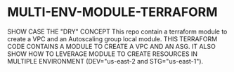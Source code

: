 # MULTI-ENV-MODULE-TERRAFORM
SHOW CASE THE "DRY" CONCEPT
This repo contain a terraform module to create a VPC and an Autoscaling group local module.
THIS TERRAFORM CODE CONTAINS A MODULE TO CREATE A VPC AND AN ASG.
IT ALSO SHOW HOW TO LEVERAGE MODULE TO CREATE RESOURCES IN MULTIPLE ENVIRONMENT 
(DEV="us-east-2 and STG="us-east-1").